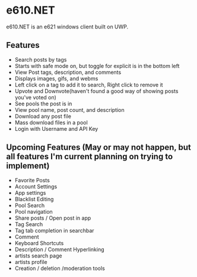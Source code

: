 # e610.NET
e610.NET is an e621 windows client built on UWP.

## Features
* Search posts by tags
* Starts with safe mode on, but toggle for explicit is in the bottom left
* View Post tags, description, and comments
* Displays images, gifs, and webms
* Left click on a tag to add it to search, Right click to remove it
* Upvote and Downvote(haven't found a good way of showing posts you've voted on)
* See pools the post is in
* View pool name, post count, and description
* Download any post file
* Mass download files in a pool
* Login with Username and API Key
	
## Upcoming Features (May or may not happen, but all features I'm current planning on trying to implement)
* Favorite Posts
* Account Settings
* App settings
* Blacklist Editing
* Pool Search
* Pool navigation
* Share posts / Open post in app
* Tag Search
* Tag tab completion in searchbar
* Comment
* Keyboard Shortcuts
* Description / Comment Hyperlinking
* artists search page
* artists profile
* Creation / deletion /moderation tools
	
